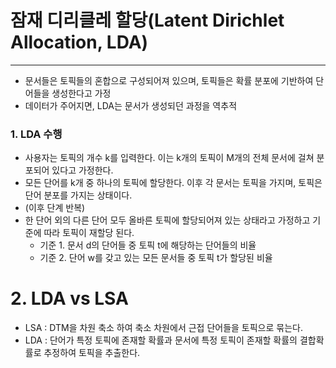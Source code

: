 # 잠재 디리클레 할당(Latent Dirichlet Allocation, LDA)

<hr>

- 문서들은 토픽들의 혼합으로 구성되어져 있으며, 토픽들은 확률 분포에 기반하여 단어들을 생성한다고 가정
- 데이터가 주어지면, LDA는 문서가 생성되던 과정을 역추적



### 1. LDA 수행

- 사용자는 토픽의 개수 k를 입력한다. 이는 k개의 토픽이 M개의 전체 문서에 걸쳐 분포되어 있다고 가정한다.
- 모든 단어를 k개 중 하나의 토픽에 할당한다. 이후 각 문서는 토픽을 가지며, 토픽은 단어 분포를 가지는 상태이다.
- (이후 단계 반복)
- 한 단어 외의 다른 단어 모두 올바른 토픽에 할당되어져 있는 상태라고 가정하고 기준에 따라 토픽이 재할당 된다.
  - 기준 1. 문서 d의 단어들 중 토픽 t에 해당하는 단어들의 비율
  - 기준 2. 단어 w를 갖고 있는 모든 문서들 중 토픽 t가 할당된 비율



# 2. LDA vs LSA

- LSA : DTM을 차원 축소 하여 축소 차원에서 근접 단어들을 토픽으로 묶는다.
- LDA : 단어가 특정 토픽에 존재할 확률과 문서에 특정 토픽이 존재할 확률의 결합확률로 추정하여 토픽을 추출한다.